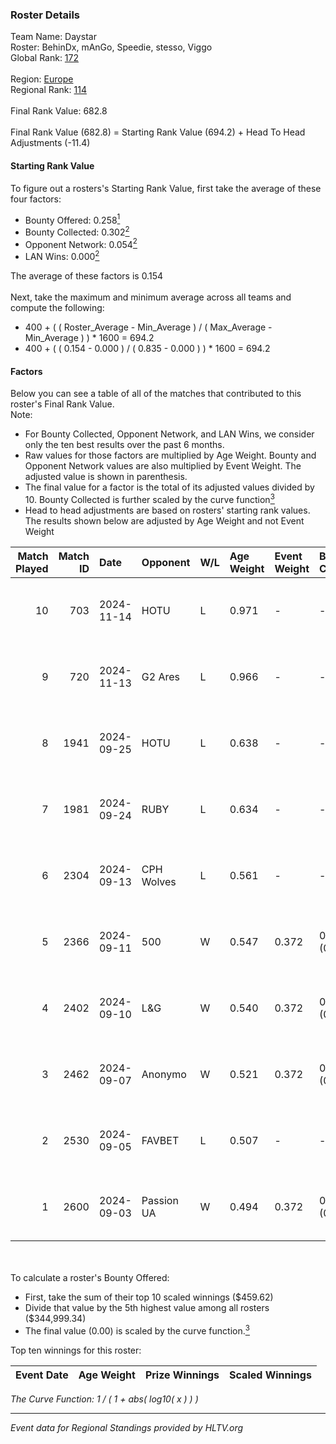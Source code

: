 ### Roster Details<br />
Team Name: Daystar<br />
Roster: BehinDx, mAnGo, Speedie, stesso, Viggo<br />
Global Rank: [172](../../standings_global_2024_12_18.md)<br />
<br />
Region: [Europe]( ../../standings_europe_2024_12_18.md)<br />
Regional Rank: [114]( ../../standings_europe_2024_12_18.md)<br />
<br />
Final Rank Value:  682.8<br />
<br />
Final Rank Value (682.8) = Starting Rank Value (694.2) + Head To Head Adjustments (-11.4)<br />

#### Starting Rank Value<br />
To figure out a rosters's Starting Rank Value, first take the average of these four factors:<br />
- Bounty Offered: 0.258[<sup>1</sup>](#table2)
- Bounty Collected: 0.302[<sup>2</sup>](#table1)
- Opponent Network: 0.054[<sup>2</sup>](#table1)
- LAN Wins: 0.000[<sup>2</sup>](#table1)

The average of these factors is 0.154<br />
<br />
Next, take the maximum and minimum average across all teams and compute the following:<br />
- 400 + ( ( Roster_Average - Min_Average ) / ( Max_Average - Min_Average ) ) * 1600 = 694.2
- 400 + ( ( 0.154 - 0.000 ) / ( 0.835 - 0.000 ) ) * 1600 = 694.2


#### Factors<br />
Below you can see a table of all of the matches that contributed to this roster's Final Rank Value.<br />
Note:<br />

- For Bounty Collected, Opponent Network, and LAN Wins, we consider only the ten best results over the past 6 months.
- Raw values for those factors are multiplied by Age Weight. Bounty and Opponent Network values are also multiplied by Event Weight. The adjusted value is shown in parenthesis.
- The final value for a factor is the total of its adjusted values divided by 10. Bounty Collected is further scaled by the curve function[<sup>3</sup>](#curveFunction)
- Head to head adjustments are based on rosters' starting rank values. The results shown below are adjusted by Age Weight and not Event Weight
<span id="table1"></span><br />


| Match Played | Match ID | Date       | Opponent   | W/L | Age Weight | Event Weight | Bounty Collected | Opponent Network | LAN Wins  | H2H Adj. | Roster                                  |
| -: | -: | :- | :- | :- | :- | :- | :- | :- | :- | -: | :- |
|           10 |      703 | 2024-11-14 | HOTU       | L   | 0.971      | -            | -                | -                | -         |   -10.37 | BehinDx, mAnGo, Speedie, stesso, Viggo  |
|            9 |      720 | 2024-11-13 | G2 Ares    | L   | 0.966      | -            | -                | -                | -         |   -17.72 | BehinDx, mAnGo, Speedie, stesso, Viggo  |
|            8 |     1941 | 2024-09-25 | HOTU       | L   | 0.638      | -            | -                | -                | -         |    -8.47 | BehinDx, bekker, Speedie, stesso, Viggo |
|            7 |     1981 | 2024-09-24 | RUBY       | L   | 0.634      | -            | -                | -                | -         |   -12.37 | BehinDx, bekker, Speedie, stesso, Viggo |
|            6 |     2304 | 2024-09-13 | CPH Wolves | L   | 0.561      | -            | -                | -                | -         |    -7.86 | BehinDx, bekker, Speedie, stesso, Viggo |
|            5 |     2366 | 2024-09-11 | 500        | W   | 0.547      | 0.372        | 0.046 (0.009)    | 0.837 (0.171)    | 0 (0.000) |    13.16 | BehinDx, bekker, Speedie, stesso, Viggo |
|            4 |     2402 | 2024-09-10 | L&G        | W   | 0.540      | 0.372        | 0.046 (0.009)    | 0.605 (0.122)    | 0 (0.000) |    11.16 | BehinDx, bekker, Speedie, stesso, Viggo |
|            3 |     2462 | 2024-09-07 | Anonymo    | W   | 0.521      | 0.372        | 0.049 (0.009)    | 0.326 (0.063)    | 0 (0.000) |    10.29 | BehinDx, bekker, Speedie, stesso, Viggo |
|            2 |     2530 | 2024-09-05 | FAVBET     | L   | 0.507      | -            | -                | -                | -         |    -3.73 | BehinDx, bekker, Speedie, stesso, Viggo |
|            1 |     2600 | 2024-09-03 | Passion UA | W   | 0.494      | 0.372        | 0.115 (0.021)    | 1.000 (0.184)    | 0 (0.000) |    14.51 | BehinDx, bekker, Speedie, stesso, Viggo |

<br />
<span id="table2"></span><br />
To calculate a roster's Bounty Offered:<br />

- First, take the sum of their top 10 scaled winnings ($459.62)
- Divide that value by the 5th highest value among all rosters ($344,999.34)
- The final value (0.00) is scaled by the curve function.[<sup>3</sup>](#curveFunction)

Top ten winnings for this roster:<br />

| Event Date | Age Weight | Prize Winnings | Scaled Winnings |
| :- | -: | :- | :- |


<span id="curveFunction"></span>_The Curve Function: 1 / ( 1 + abs( log10( x ) ) )_<br />

---
_Event data for Regional Standings provided by HLTV.org_<br />
